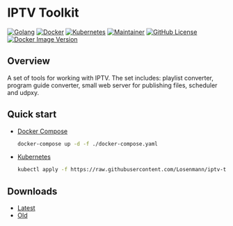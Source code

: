 # IPTV Toolkit
[![Golang](https://img.shields.io/badge/Go-00ADD8?style=for-the-badge&logo=go&logoColor=white)](https://go.dev)
[![Docker](https://img.shields.io/badge/docker-%230db7ed.svg?style=for-the-badge&logo=docker&logoColor=white)](https://www.docker.com)
[![Kubernetes](https://img.shields.io/badge/kubernetes-%23326ce5.svg?style=for-the-badge&logo=kubernetes&logoColor=white)](https://kubernetes.io)
[![Maintainer](https://img.shields.io/badge/MAINTAINER-%40Losenmann-red?style=for-the-badge)](https://github.com/Losenmann)
[![GitHub License](https://img.shields.io/github/license/losenmann/iptv-toolkit?style=for-the-badge)](https://github.com/Losenmann/iptv-toolkit/blob/master/LICENSE)
[![Docker Image Version](https://img.shields.io/docker/v/losenmann/iptv-toolkit?style=for-the-badge&label=Docker&color=%231D63ED)](https://hub.docker.com/r/losenmann/iptv-toolkit/tags)


## Overview
A set of tools for working with IPTV. The set includes: playlist converter, program guide converter, small web server for publishing files, scheduler and udpxy.


## Quick start
+ [Docker Compose](./deploy/docker-compose.yaml)
  ```bash
  docker-compose up -d -f ./docker-compose.yaml
  ```

+ [Kubernetes](./deploy/kubernetes.yaml)
  ```bash
  kubectl apply -f https://raw.githubusercontent.com/Losenmann/iptv-toolkit/refs/heads/master/deploy/kubernetes.yaml
  ```

## Downloads
+ [Latest](https://github.com/Losenmann/iptv-toolkit/releases/latest)
+ [Old](https://github.com/Losenmann/iptv-toolkit/releases)